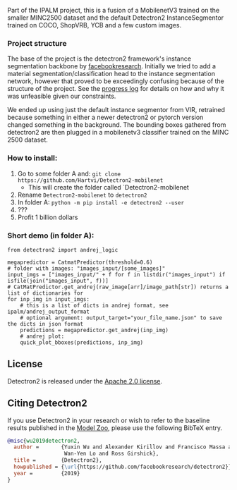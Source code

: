 Part of the IPALM project, this is a fusion of a MobilenetV3 trained on the smaller MINC2500 dataset and the default Detectron2 InstanceSegmentor trained on COCO, ShopVRB, YCB and a few custom images.

### Project structure
The base of the project is the detectron2 framework's instance segmentation backbone by [facebookresearch](https://github.com/facebookresearch/detectron2). 
Initially we tried to add a material segmentation/classification head to the instance segmentation network, however that proved to be exceedingly confusing because of the structure of the project. See the [progress log](https://gitlab.fel.cvut.cz/body-schema/ipalm/ipalm-vir2020-object-category-from-image/-/blob/master/code/PROGRESS.md) for details on how and why it was unfeasible given our constraints.

We ended up using just the default instance segmentor from VIR, retrained because something in either a newer detectron2 or pytorch version changed something in the background. The bounding boxes gathered from detectron2 are then plugged in a mobilenetv3 classifier trained on the MINC 2500 dataset.

### How to install:
1. Go to some folder A and: `git clone https://github.com/Hartvi/Detectron2-mobilenet`
    - This will create the folder called `Detectron2-mobilenet
2. Rename `Detectron2-mobilenet` to `detectron2`
3. In folder A: `python -m pip install -e detectron2 --user`
4. ???
5. Profit 1 billion dollars

### Short demo (in folder A):

```
from detectron2 import andrej_logic

megapredictor = CatmatPredictor(threshold=0.6)
# folder with images: "images_input/[some_images]"
input_imgs = ["images_input/" + f for f in listdir("images_input") if isfile(join("images_input", f))]
# CatMatPredictor.get_andrej(raw_image[arr]/image_path[str]) returns a list of dictionaries for 
for inp_img in input_imgs:
    # this is a list of dicts in andrej format, see ipalm/andrej_output_format
    # optional argument: output_target="your_file_name.json" to save the dicts in json format
    predictions = megapredictor.get_andrej(inp_img)  
    # andrej plot:
    quick_plot_bboxes(predictions, inp_img)
```



## License

Detectron2 is released under the [Apache 2.0 license](LICENSE).

## Citing Detectron2

If you use Detectron2 in your research or wish to refer to the baseline results published in the [Model Zoo](MODEL_ZOO.md), please use the following BibTeX entry.

```BibTeX
@misc{wu2019detectron2,
  author =       {Yuxin Wu and Alexander Kirillov and Francisco Massa and
                  Wan-Yen Lo and Ross Girshick},
  title =        {Detectron2},
  howpublished = {\url{https://github.com/facebookresearch/detectron2}},
  year =         {2019}
}
```

